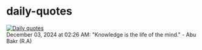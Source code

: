 # daily-quotes
[![Daily quotes](https://github.com/ceepu8/daily-quotes/actions/workflows/daily-quote.yml/badge.svg)](https://github.com/ceepu8/daily-quotes/actions/workflows/daily-quote.yml)<br/>
December 03, 2024 at 02:26 AM: "Knowledge is the life of the mind." - Abu Bakr (R.A)
